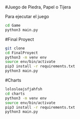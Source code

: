 #Juego de Piedra, Papel o Tijera

Para ejecutar el juego
```sh
cd Game
python3 main.py
```

#Final Proyect
```sh
git clone
cd FinalProyect
python3 -m venv env
source env/bin/activate
pip3 install -r requirements.txt
python3 main.py
```
#Charts
```sh
lolosloajsfjahfsh
cd charts
python3 -m venv env
source env/bin/activate
pip3 install -r requirements.txt
python3 main.py
```
